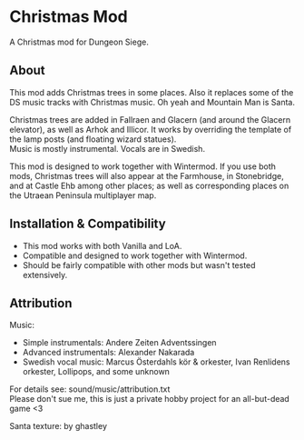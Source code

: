 # Christmas Mod
A Christmas mod for Dungeon Siege.

## About
This mod adds Christmas trees in some places. Also it replaces some of the DS music tracks with Christmas music. Oh yeah and Mountain Man is Santa.

Christmas trees are added in Fallraen and Glacern (and around the Glacern elevator), as well as Arhok and Illicor. It works by overriding the template of the lamp posts (and floating wizard statues).\
Music is mostly instrumental. Vocals are in Swedish.

This mod is designed to work together with Wintermod. If you use both mods, Christmas trees will also appear at the Farmhouse, in Stonebridge, and at Castle Ehb among other places; as well as corresponding places on the Utraean Peninsula multiplayer map.

## Installation & Compatibility
- This mod works with both Vanilla and LoA.
- Compatible and designed to work together with Wintermod.
- Should be fairly compatible with other mods but wasn't tested extensively.

## Attribution
Music:
- Simple instrumentals: Andere Zeiten Adventssingen
- Advanced instrumentals: Alexander Nakarada
- Swedish vocal music: Marcus Österdahls kör & orkester, Ivan Renlidens orkester, Lollipops, and some unknown

For details see: sound/music/attribution.txt\
Please don't sue me, this is just a private hobby project for an all-but-dead game <3

Santa texture: by ghastley
